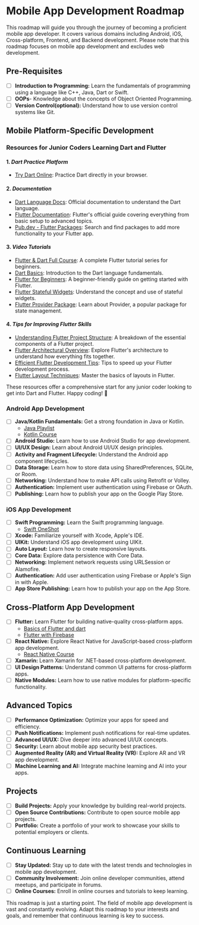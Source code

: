 # Mobile App Development Roadmap

This roadmap will guide you through the journey of becoming a proficient mobile app developer. It covers various domains including Android, iOS, Cross-platform, Frontend, and Backend development. Please note that this roadmap focuses on mobile app development and excludes web development.

## Pre-Requisites

- [ ] **Introduction to Programming:** Learn the fundamentals of programming using a language like C++, Java, Dart or Swift.
- [ ] **OOPs**- Knowledge about the concepts of Object Oriented Programming.
- [ ] **Version Control(optional):** Understand how to use version control systems like Git.

## Mobile Platform-Specific Development

### Resources for Junior Coders Learning Dart and Flutter

#### 1. *Dart Practice Platform*
   - [Try Dart Online](https://dart.dev/#try-dart): Practice Dart directly in your browser.

#### 2. *Documentation*
   - [Dart Language Docs](https://dart.dev/language): Official documentation to understand the Dart language.
   - [Flutter Documentation](https://docs.flutter.dev/): Flutter's official guide covering everything from basic setup to advanced topics.
   - [Pub.dev - Flutter Packages](https://pub.dev/): Search and find packages to add more functionality to your Flutter app.

#### 3. *Video Tutorials*
   - [Flutter & Dart Full Course](https://www.youtube.com/watch?v=qB6F0CDr2oM&list=PL9n0l8rSshSlpNWvY4eu_5Oq8l4MRvppT): A complete Flutter tutorial series for beginners.
   - [Dart Basics](https://www.youtube.com/watch?v=71xacArT_70): Introduction to the Dart language fundamentals.
   - [Flutter for Beginners](https://youtu.be/CzRQ9mnmh44?si=NRkAAayiBaiPRqqD): A beginner-friendly guide on getting started with Flutter.
   - [Flutter Stateful Widgets](https://youtu.be/HQ_ytw58tC4?si=j-BnVFgwzdIPqYBN): Understand the concept and use of stateful widgets.
   - [Flutter Provider Package](https://youtu.be/jYoALeP3eH8?si=2yUVqMwjd0SZeo0R): Learn about Provider, a popular package for state management.

#### 4. *Tips for Improving Flutter Skills*
   - [Understanding Flutter Project Structure](https://medium.com/@logeshgcp/understanding-the-flutter-project-structure-84de4ec3ce5f): A breakdown of the essential components of a Flutter project.
   - [Flutter Architectural Overview](https://docs.flutter.dev/resources/architectural-overview): Explore Flutter's architecture to understand how everything fits together.
   - [Efficient Flutter Development Tips](https://youtu.be/8oIsZEhnqtA?si=WWrcKFWiqaAbIiao): Tips to speed up your Flutter development process.
   - [Flutter Layout Techniques](https://youtu.be/OcGMK4Pe05k?si=vXOIqCzCGrSQcVBx): Master the basics of layouts in Flutter.

These resources offer a comprehensive start for any junior coder looking to get into Dart and Flutter. Happy coding! 🚀

### Android App Development

- [ ] **Java/Kotlin Fundamentals:** Get a strong foundation in Java or Kotlin.
    - [ Java Playlist ](https://youtube.com/playlist?list=PLu0W_9lII9agS67Uits0UnJyrYiXhDS6q&si=tvSgPKVRzk6YvB9V)
    - [ Kotlin Course ](https://www.youtube.com/watch?v=blKkRoZPxLc)
- [ ] **Android Studio:** Learn how to use Android Studio for app development.
- [ ] **UI/UX Design:** Learn about Android UI/UX design principles.
- [ ] **Activity and Fragment Lifecycle:** Understand the Android app component lifecycles.
- [ ] **Data Storage:** Learn how to store data using SharedPreferences, SQLite, or Room.
- [ ] **Networking:** Understand how to make API calls using Retrofit or Volley.
- [ ] **Authentication:** Implement user authentication using Firebase or OAuth.
- [ ] **Publishing:** Learn how to publish your app on the Google Play Store.

### iOS App Development

- [ ] **Swift Programming:** Learn the Swift programming language.
    - [Swift OneShot ](https://www.youtube.com/watch?v=b1oC7sLIgpI)
- [ ] **Xcode:** Familiarize yourself with Xcode, Apple's IDE.
- [ ] **UIKit:** Understand iOS app development using UIKit.
- [ ] **Auto Layout:** Learn how to create responsive layouts.
- [ ] **Core Data:** Explore data persistence with Core Data.
- [ ] **Networking:** Implement network requests using URLSession or Alamofire.
- [ ] **Authentication:** Add user authentication using Firebase or Apple's Sign in with Apple.
- [ ] **App Store Publishing:** Learn how to publish your app on the App Store.

## Cross-Platform App Development

- [ ] **Flutter:** Learn Flutter for building native-quality cross-platform apps.
    - [Basics of Flutter and dart](https://www.youtube.com/playlist?list=PL4cUxeGkcC9jLYyp2Aoh6hcWuxFDX6PBJ)
    - [Flutter with Firebase](https://www.youtube.com/playlist?list=PL4cUxeGkcC9j--TKIdkb3ISfRbJeJYQwC)
- [ ] **React Native:** Explore React Native for JavaScript-based cross-platform app development.
    - [React Native Course](https://www.youtube.com/watch?v=hKxnj1CS1o4)
- [ ] **Xamarin:** Learn Xamarin for .NET-based cross-platform development.
- [ ] **UI Design Patterns:** Understand common UI patterns for cross-platform apps.
- [ ] **Native Modules:** Learn how to use native modules for platform-specific functionality.

## Advanced Topics

- [ ] **Performance Optimization:** Optimize your apps for speed and efficiency.
- [ ] **Push Notifications:** Implement push notifications for real-time updates.
- [ ] **Advanced UI/UX:** Dive deeper into advanced UI/UX concepts.
- [ ] **Security:** Learn about mobile app security best practices.
- [ ] **Augmented Reality (AR) and Virtual Reality (VR):** Explore AR and VR app development.
- [ ] **Machine Learning and AI:** Integrate machine learning and AI into your apps.

## Projects

- [ ] **Build Projects:** Apply your knowledge by building real-world projects.
- [ ] **Open Source Contributions:** Contribute to open source mobile app projects.
- [ ] **Portfolio:** Create a portfolio of your work to showcase your skills to potential employers or clients.

## Continuous Learning

- [ ] **Stay Updated:** Stay up to date with the latest trends and technologies in mobile app development.
- [ ] **Community Involvement:** Join online developer communities, attend meetups, and participate in forums.
- [ ] **Online Courses:** Enroll in online courses and tutorials to keep learning.

This roadmap is just a starting point. The field of mobile app development is vast and constantly evolving. Adapt this roadmap to your interests and goals, and remember that continuous learning is key to success.
